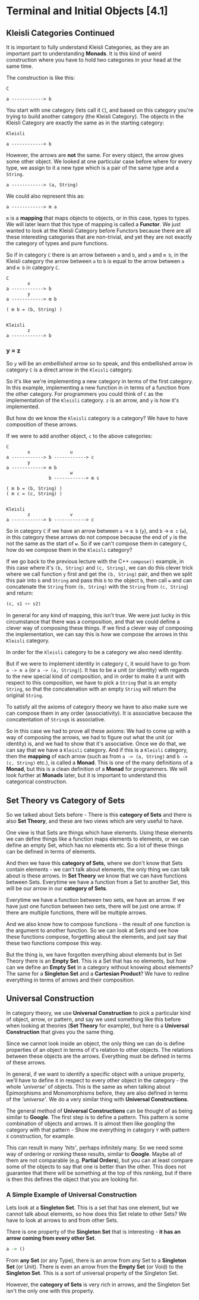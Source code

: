 # Terminal and Initial Objects [4.1]

## Kleisli Categories Continued

It is important to fully understand Kleisli Categories, as they are an important part to understanding **Monads**. It is this kind of weird construction where you have to hold two categories in your head at the same time.

The construction is like this:

```
C

a ------------> b
```

You start with one category (lets call it `C`), and based on this category you're trying to build another category (the Kleisli Category). The objects in the Kleisli Category are exactly the same as in the starting category:

```
Kleisli

a ------------> b
```

However, the arrows are **not** the same. For every object, the arrow gives some other object. We looked at one particular case before where for every type, we assign to it a new type which is a pair of the same type and a `String`.

```
a ------------> (a, String)
```

We could also represent this as:

```
a ------------> m a
```

`m` is a **mapping** that maps objects to objects, or in this case, types to types. We will later learn that this type of mapping is called a **Functor**. We just wanted to look at the Kleisli Category before Functors because there are all these interesting categories that are non-trivial, and yet they are not exactly the category of types and pure functions.

So if in category `C` there is an arrow between `a` and `b`, and `a` and `m b`, in the Kleisli category the arrow between `a` to `b` is equal to the arrow between `a` and `m b` in category `C`.


```
C
        x
a ------------> b
        y
a ------------> m b

( m b = (b, String) )


Kleisli
        z
a ------------> b
```

### y = z

So `y` will be an _embellished_ arrow so to speak, and this embellished arrow in category `C` is a direct arrow in the `Kleisli` category.

So it's like we're implementing a new category in terms of the first category. In this example, implementing a new function in in terms of a function from the other category. For programmers you could think of `C` as the implementation of the `Kleisli` category. `z` is an arrow, and `y` is how it's implemented.

But how do we know the `Kleisli` category is a category? We have to have composition of these arrows.

If we were to add another object, `c` to the above categories:

```
C
        x               u
a ------------> b ------------> c
        y
a ------------> m b
                        w
                b ------------> m c

( m b = (b, String) )
( m c = (c, String) )


Kleisli
        z               v
a ------------> b ------------> c
```

So in category `C` if we have an arrow between `a` -> `m b` (`y`), and `b` -> `m c` (`w`), in this category these arrows do not compose because the end of `y` is the not the same as the start of `w`. So if we can't compose them in category `C`, how do we compose them in the `Kleisli` category?

If we go back to the previous lecture with the C++ `compose()` example, in this case where it's `(b, String)` and `(c, String)`, we can do this clever trick where we call function `y` first and get the `(b, String)` pair, and then we split this pair into `b` and `String` and pass this `b` to the object `b`, then call `w` and can concatenate the `String` from `(b, String)` with the `String` from `(c, String`) and return:

```haskell
(c, s1 ++ s2)
```

In general for any kind of mapping, this isn't true. We were just lucky in this circumstance that there was a composition,  and that we could define a clever way of composing these things. If we find a clever way of composing the implementation, we can say this is how we compose the arrows in this `Kleisli` category.

In order for the `Kleisli` category to be a category we also need identity.

But if we were to implement identity in category `C`, it would have to go from `a -> m a` (or `a -> (a, String)`). It has to be a unit (or identity) with regards to the new special kind of composition, and in order to make it a unit with respect to this composition, we have to pick a `String` that is an empty `String`, so that the concatenation with an empty `String` will return the original `String`.

To satisfy all the axioms of category theory we have to also make sure we can compose them in any order (associativity). It is associative because the concatentation of `String`s is associative.

So in this case we had to prove all these axioms: We had to come up with a way of composing the arrows, we had to figure out what the unit (or identity) is, and we had to show that it's associative. Once we do that, we can say that we have a `Kleisli` category. And if this is a `Kleisli` category, then the **mapping** of each arrow (such as from `a -> (a, String)` and `b -> (c, String)` etc.), is called a **Monad**. This is one of the many definitions of a **Monad**, but this is a clean definition of a **Monad** for programmers. We will look further at **Monads** later, but it is important to understand this categorical construction.

## Set Theory vs Category of Sets

So we talked about Sets before - There is this **category of Sets** and there is also **Set Theory**, and these are two views which are very useful to have.

One view is that Sets are things which have elements. Using these elements we can define things like a function maps elements to elements, or we can define an empty Set, which has no elements etc. So a lot of these things can be defined in terms of elements.

And then we have this **category of Sets**, where we don't know that Sets contain elements - we can't talk about elements, the only thing we can talk about is these arrows. In **Set Theory** we know that we can have functions between Sets. Everytime we have a function from a Set to another Set, this will be our arrow in our **category of Sets**.

Everytime we have a function between two sets, we have an arrow. If we have just one function between two sets, there will be just one arrow. If there are multiple functions, there will be multiple arrows.

And we also know how to compose functions - the result of one function is the argument to another function. So we can look at Sets and see how these functions compose, forgetting about the elements, and just say that these two functions compose this way.

But the thing is, we have forgotten everything about elements but in Set Theory there is an **Empty Set**. This is a Set that has no elements, but how can we define an **Empty Set** in a category without knowing about elements? The same for a **Singleton Set** and a **Cartesian Product**? We have to redine everything in terms of arrows and their composition.

## Universal Construction

In category theory, we use **Universal Construction** to pick a particular kind of object, arrow, or pattern, and say we used something like this before when looking at theories (**Set Theory** for example), but here is a **Universal Construction** that gives you the same thing.

Since we cannot look inside an object, the only thing we can do is define properties of an object in terms of it's relation to other objects. The relations between these objects are the arrows. Everything must be defined in terms of these arrows.

In general, if we want to identify a specific object with a unique property, we'll have to define it in respect to every other object in the category - the whole _'universe'_ of objects. This is the same as when talking about Epimorphisms and Monomorphisms before, they are also defined in terms of the _'universe'_. We do a very similar thing with **Universal Constructions**.

The general method of **Universal Constructions** can be thought of as being similar to **Google**. The first step is to define a pattern. This pattern is some combination of objects and arrows. It is almost then like _googling_ the category with that pattern - Show me everything in category `Y` with pattern `X` construction, for example.

This can result in many _'hits'_, perhaps infinitely many. So we need some way of ordering or _ranking_ these results, similar to **Google**. Maybe all of them are not comparable (e.g. **Partial Orders**), but you can at least compare some of the objects to say that one is better than the other. This does not guarantee that there will be something at the top of this _ranking_, but if there is then this defines the object that you are looking for.

### A Simple Example of Universal Construction

Lets look at a **Singleton Set**. This is a set that has one element, but we cannot talk about elements, so how does this Set relate to other Sets? We have to look at arrows to and from other Sets.

There is one property of the **Singleton Set** that is interesting - **it has an arrow coming from every other Set**.

```haskell
a -> ()
```

From **any Set** (or any Type), there is an arrow from any Set to a **Singleton Set** (or Unit). There is even an arrow from the **Empty Set** (or Void) to the **Singleton Set**. This is a sort of universal property of the Singleton Set.

However, the **category of Sets** is very rich in arrows, and the Singleton Set isn't the only one with this property.
